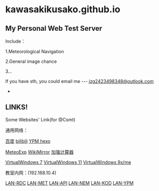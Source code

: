 # kawasakikusako.github.io
My Personal Web Test Server  
-
Include：

  1.Meteorological Navigation
  
  2.General image chance
  
  3...
  
  If you have sth, you could email me --- jzg2423498348@outlook.com

-
LINKS!
-

Some Websites' Link(for @Csmt)

通用网络：

[百度](http://www.eastedu.com)
[bilibili](https://www.bilibili.com)
[YPM hexo](https://music.hexo.icu)

[MeteoExp](https://kawasakikusako.github.io/GeneralWebEngine/explorer_files/meteo_exp/MeteoExplorer.html)
[WikiMirror](https://zh.wikipedia.wmmirror.live/wiki/Wikipedia:首页)
[加强计算器](http://www.eastedu.com)

[VirtualWindows 7](http://www.eastedu.com)
[VirtualWindows 11](http://www.eastedu.com)
[VirtualWindows 9x/me](http://www.eastedu.com)

教室内网：(192.168.10.4)

[LAN-RDC](http://192.168.10.4:11000)
[LAN-MET](http://192.168.10.4:8087)
[LAN-API](http://192.168.10.4:8093)
[LAN-NEM](http://192.168.10.4:3000)
[LAN-KOD](http://192.168.10.4:8095)
[LAN-YPM](http://192.168.10.4:35861)
